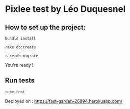 Pixlee test by Léo Duquesnel
==

## How to set up the project:

`bundle install`

`rake db:create`

`rake:db migrate`

You're ready !

## Run tests

`rake test`

Deployed on : https://fast-garden-26894.herokuapp.com/